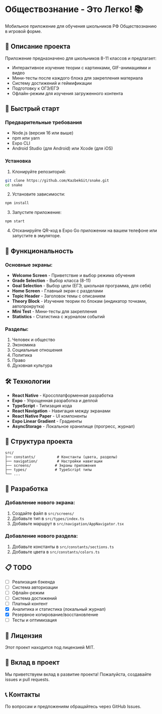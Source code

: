 # Обществознание - Это Легко! 📚

Мобильное приложение для обучения школьников РФ Обществознанию в игровой форме.

## 🎯 Описание проекта

Приложение предназначено для школьников 8-11 классов и предлагает:

- Интерактивное изучение теории с картинками, GIF-анимациями и видео
- Мини-тесты после каждого блока для закрепления материала
- Систему достижений и геймификации
- Подготовку к ОГЭ/ЕГЭ
- Офлайн-режим для изучения загруженного контента

## 🚀 Быстрый старт

### Предварительные требования

- Node.js (версия 16 или выше)
- npm или yarn
- Expo CLI
- Android Studio (для Android) или Xcode (для iOS)

### Установка

1. Клонируйте репозиторий:

```bash
git clone https://github.com/KazbekGit/snake.git
cd snake
```

2. Установите зависимости:

```bash
npm install
```

3. Запустите приложение:

```bash
npm start
```

4. Отсканируйте QR-код в Expo Go приложении на вашем телефоне или запустите в эмуляторе.

## 📱 Функциональность

### Основные экраны:

- **Welcome Screen** - Приветствие и выбор режима обучения
- **Grade Selection** - Выбор класса (8-11)
- **Goal Selection** - Выбор цели (ЕГЭ, школьная программа, для себя)
- **Home Screen** - Главный экран с разделами
- **Topic Header** - Заголовок темы с описанием
- **Theory Block** - Изучение теории по блокам (индикатор точками, автопрокрутка)
- **Mini Test** - Мини-тесты для закрепления
- **Statistics** - Статистика с журналом событий

### Разделы:

1. Человек и общество
2. Экономика
3. Социальные отношения
4. Политика
5. Право
6. Духовная культура

## 🛠 Технологии

- **React Native** - Кроссплатформенная разработка
- **Expo** - Упрощенная разработка и деплой
- **TypeScript** - Типизация кода
- **React Navigation** - Навигация между экранами
- **React Native Paper** - UI компоненты
- **Expo Linear Gradient** - Градиенты
- **AsyncStorage** - Локальное хранилище (прогресс, журнал)

## 📁 Структура проекта

```
src/
├── constants/          # Константы (цвета, разделы)
├── navigation/         # Настройки навигации
├── screens/           # Экраны приложения
├── types/             # TypeScript типы
└── ...
```

## 🔧 Разработка

### Добавление нового экрана:

1. Создайте файл в `src/screens/`
2. Добавьте тип в `src/types/index.ts`
3. Добавьте маршрут в `src/navigation/AppNavigator.tsx`

### Добавление нового раздела:

1. Добавьте константы в `src/constants/sections.ts`
2. Добавьте цвета в `src/constants/colors.ts`

## 📋 TODO

- [ ] Реализация бэкенда
- [ ] Система авторизации
- [ ] Офлайн-режим
- [ ] Система достижений
- [ ] Платный контент
- [x] Аналитика и статистика (локальный журнал)
- [x] Резервное копирование/восстановление
- [ ] Тесты и оптимизация

## 📄 Лицензия

Этот проект находится под лицензией MIT.

## 🤝 Вклад в проект

Мы приветствуем вклад в развитие проекта! Пожалуйста, создавайте issues и pull requests.

## 📞 Контакты

По вопросам и предложениям обращайтесь через GitHub Issues.
